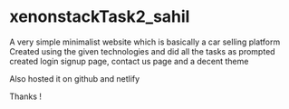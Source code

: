 # xenonstackTask2_sahil

A very simple minimalist website which is basically a car selling platform
Created using the given technologies and did all the tasks as prompted
created login signup page, contact us page and a decent theme

Also hosted it on github and netlify

Thanks !
